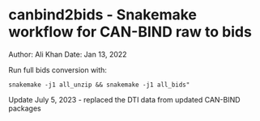 # canbind2bids - Snakemake workflow for CAN-BIND raw to bids

Author: Ali Khan
Date: Jan 13, 2022

Run full bids conversion with:
```
snakemake -j1 all_unzip && snakemake -j1 all_bids"
```


Update July 5, 2023 - replaced the DTI data from updated CAN-BIND packages
